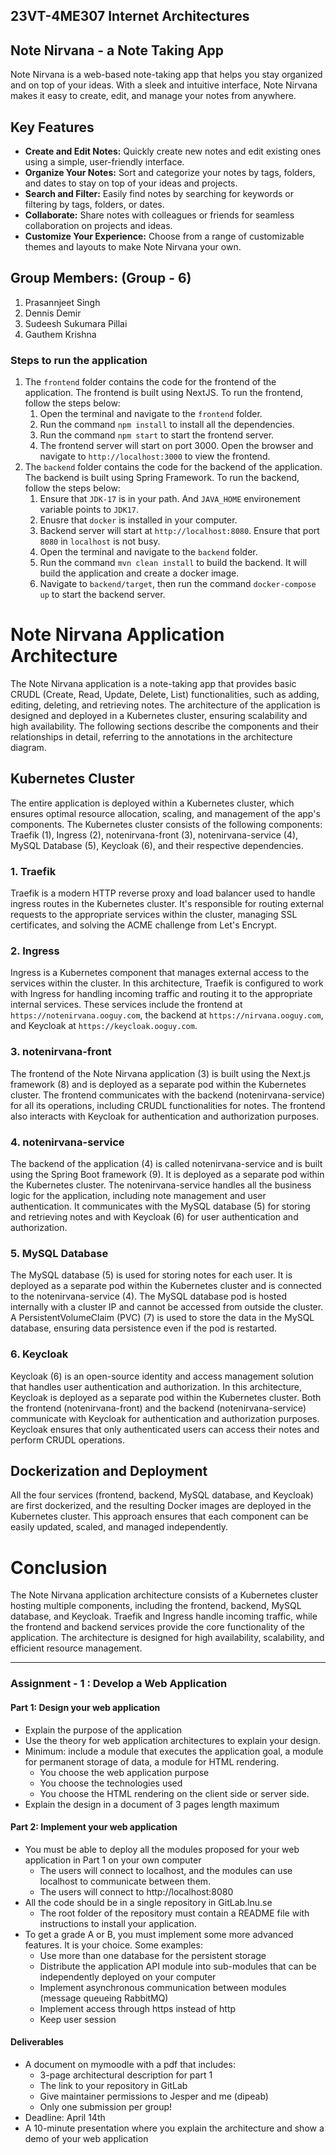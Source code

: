 ## 23VT-4ME307 Internet Architectures

## Note Nirvana - a Note Taking App
Note Nirvana is a web-based note-taking app that helps you stay organized and on top of your ideas. 
With a sleek and intuitive interface, Note Nirvana makes it easy to create, edit, and manage your notes from anywhere.
## Key Features
- **Create and Edit Notes:** Quickly create new notes and edit existing ones using a simple, user-friendly interface.
- **Organize Your Notes:** Sort and categorize your notes by tags, folders, and dates to stay on top of your ideas and projects.
- **Search and Filter:** Easily find notes by searching for keywords or filtering by tags, folders, or dates.
- **Collaborate:** Share notes with colleagues or friends for seamless collaboration on projects and ideas.
- **Customize Your Experience:** Choose from a range of customizable themes and layouts to make Note Nirvana your own.

## Group Members: (Group - 6)
1. Prasannjeet Singh
2. Dennis Demir
3. Sudeesh Sukumara Pillai
4. Gauthem Krishna

### Steps to run the application
1. The `frontend` folder contains the code for the frontend of the application. The frontend is built using NextJS. To run the frontend, follow the steps below:
    1. Open the terminal and navigate to the `frontend` folder.
    2. Run the command `npm install` to install all the dependencies.
    3. Run the command `npm start` to start the frontend server.
    4. The frontend server will start on port 3000. Open the browser and navigate to `http://localhost:3000` to view the frontend.
2. The `backend` folder contains the code for the backend of the application. The backend is built using Spring Framework. To run the backend, follow the steps below:
    1. Ensure that `JDK-17` is in your path. And `JAVA_HOME` environement variable points to `JDK17`.
    2. Enusre that `docker` is installed in your computer.
    3. Backend server will start at `http://localhost:8080`. Ensure that port `8080` in `localhost` is not busy.
    4. Open the terminal and navigate to the `backend` folder.
    5. Run the command `mvn clean install` to build the backend. It will build the application and create a docker image.
    6. Navigate to `backend/target`, then run the command `docker-compose up` to start the backend server.

# Note Nirvana Application Architecture

The Note Nirvana application is a note-taking app that provides basic CRUDL (Create, Read, Update, Delete, List) functionalities, such as adding, editing, deleting, and retrieving notes. The architecture of the application is designed and deployed in a Kubernetes cluster, ensuring scalability and high availability. The following sections describe the components and their relationships in detail, referring to the annotations in the architecture diagram.

## Kubernetes Cluster

The entire application is deployed within a Kubernetes cluster, which ensures optimal resource allocation, scaling, and management of the app's components. The Kubernetes cluster consists of the following components: Traefik (1), Ingress (2), notenirvana-front (3), notenirvana-service (4), MySQL Database (5), Keycloak (6), and their respective dependencies.

### 1. Traefik

Traefik is a modern HTTP reverse proxy and load balancer used to handle ingress routes in the Kubernetes cluster. It's responsible for routing external requests to the appropriate services within the cluster, managing SSL certificates, and solving the ACME challenge from Let's Encrypt.

### 2. Ingress

Ingress is a Kubernetes component that manages external access to the services within the cluster. In this architecture, Traefik is configured to work with Ingress for handling incoming traffic and routing it to the appropriate internal services. These services include the frontend at `https://notenirvana.ooguy.com`, the backend at `https://nirvana.ooguy.com`, and Keycloak at `https://keycloak.ooguy.com`.

### 3. notenirvana-front

The frontend of the Note Nirvana application (3) is built using the Next.js framework (8) and is deployed as a separate pod within the Kubernetes cluster. The frontend communicates with the backend (notenirvana-service) for all its operations, including CRUDL functionalities for notes. The frontend also interacts with Keycloak for authentication and authorization purposes.

### 4. notenirvana-service

The backend of the application (4) is called notenirvana-service and is built using the Spring Boot framework (9). It is deployed as a separate pod within the Kubernetes cluster. The notenirvana-service handles all the business logic for the application, including note management and user authentication. It communicates with the MySQL database (5) for storing and retrieving notes and with Keycloak (6) for user authentication and authorization.

### 5. MySQL Database

The MySQL database (5) is used for storing notes for each user. It is deployed as a separate pod within the Kubernetes cluster and is connected to the notenirvana-service (4). The MySQL database pod is hosted internally with a cluster IP and cannot be accessed from outside the cluster. A PersistentVolumeClaim (PVC) (7) is used to store the data in the MySQL database, ensuring data persistence even if the pod is restarted.

### 6. Keycloak

Keycloak (6) is an open-source identity and access management solution that handles user authentication and authorization. In this architecture, Keycloak is deployed as a separate pod within the Kubernetes cluster. Both the frontend (notenirvana-front) and the backend (notenirvana-service) communicate with Keycloak for authentication and authorization purposes. Keycloak ensures that only authenticated users can access their notes and perform CRUDL operations.

## Dockerization and Deployment

All the four services (frontend, backend, MySQL database, and Keycloak) are first dockerized, and the resulting Docker images are deployed in the Kubernetes cluster. This approach ensures that each component can be easily updated, scaled, and managed independently.

# Conclusion

The Note Nirvana application architecture consists of a Kubernetes cluster hosting multiple components, including the frontend, backend, MySQL database, and Keycloak. Traefik and Ingress handle incoming traffic, while the frontend and backend services provide the core functionality of the application. The architecture is designed for high availability, scalability, and efficient resource management.

---
### Assignment - 1 : Develop a Web Application
#### Part 1: Design your web application
- Explain the purpose of the application
- Use the theory for web application architectures to explain your design.
- Minimum: include a module that executes the application goal, a module for permanent storage of data, a module for HTML rendering.
  - You choose the web application purpose
  - You choose the technologies used
  - You choose the HTML rendering on the client side or server side.
- Explain the design in a document of 3 pages length maximum
#### Part 2: Implement your web application
- You must be able to deploy all the modules proposed for your web application in Part 1 on your own computer
  - The users will connect to localhost, and the modules can use localhost to communicate between them. 
  - The users will connect to http://localhost:8080
- All the code should be in a single repository in GitLab.lnu.se
  - The root folder of the repository must contain a README file with instructions to install your application.
- To get a grade A or B, you must implement some more advanced features. It is your choice. Some examples:
    - Use more than one database for the persistent storage
    - Distribute the application API module into sub-modules that can be independently deployed on your computer
    - Implement asynchronous communication between modules (message queueing RabbitMQ)
    - Implement access through https instead of http
    - Keep user session
#### Deliverables
- A document on mymoodle with a pdf that includes:
    - 3-page architectural description for part 1
    - The link to your repository in GitLab
    - Give maintainer permissions to Jesper and me (dipeab)
    - Only one submission per group!
- Deadline: April 14th
- A 10-minute presentation where you explain the architecture and show a demo of your web application

